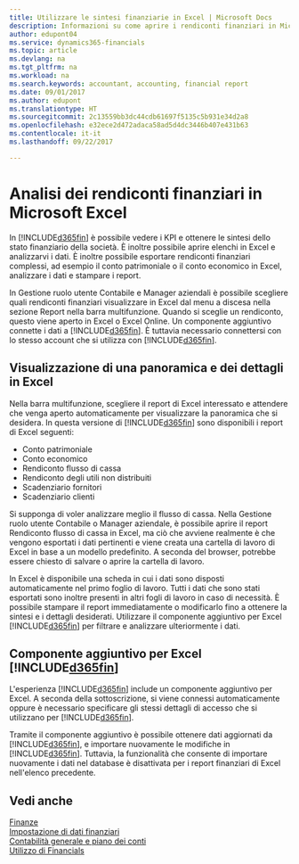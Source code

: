 ```yaml
---
title: Utilizzare le sintesi finanziarie in Excel | Microsoft Docs
description: Informazioni su come aprire i rendiconti finanziari in Microsoft Excel da Dynamics 365 for Financials per una migliore analisi.
author: edupont04
ms.service: dynamics365-financials
ms.topic: article
ms.devlang: na
ms.tgt_pltfrm: na
ms.workload: na
ms.search.keywords: accountant, accounting, financial report
ms.date: 09/01/2017
ms.author: edupont
ms.translationtype: HT
ms.sourcegitcommit: 2c13559bb3dc44cdb61697f5135c5b931e34d2a8
ms.openlocfilehash: e32ece2d472adaca58ad5d4dc3446b407e431b63
ms.contentlocale: it-it
ms.lasthandoff: 09/22/2017

---
```

# <a name="analyzing-financial-statements-in-microsoft-excel"></a>Analisi dei rendiconti finanziari in Microsoft Excel
In [!INCLUDE[d365fin](includes/d365fin_md.md)] è possibile vedere i KPI e ottenere le sintesi dello stato finanziario della società. È inoltre possibile aprire elenchi in Excel e analizzarvi i dati. È inoltre possibile esportare rendiconti finanziari complessi, ad esempio il conto patrimoniale o il conto economico in Excel, analizzare i dati e stampare i report.  

In Gestione ruolo utente Contabile e Manager aziendali è possibile scegliere quali rendiconti finanziari visualizzare in Excel dal menu a discesa nella sezione Report nella barra multifunzione. Quando si sceglie un rendiconto, questo viene aperto in Excel o Excel Online. Un componente aggiuntivo connette i dati a [!INCLUDE[d365fin](includes/d365fin_md.md)]. È tuttavia necessario connettersi con lo stesso account che si utilizza con [!INCLUDE[d365fin](includes/d365fin_md.md)].  

## <a name="getting-the-overview-and-the-details-in-excel"></a>Visualizzazione di una panoramica e dei dettagli in Excel
Nella barra multifunzione, scegliere il report di Excel interessato e attendere che venga aperto automaticamente per visualizzare la panoramica che si desidera. In questa versione di [!INCLUDE[d365fin](includes/d365fin_md.md)] sono disponibili i report di Excel seguenti:

- Conto patrimoniale  
- Conto economico  
- Rendiconto flusso di cassa  
- Rendiconto degli utili non distribuiti  
- Scadenziario fornitori  
- Scadenziario clienti  

Si supponga di voler analizzare meglio il flusso di cassa. Nella Gestione ruolo utente Contabile o Manager aziendale, è possibile aprire il report Rendiconto flusso di cassa in Excel, ma ciò che avviene realmente è che vengono esportati i dati pertinenti e viene creata una cartella di lavoro di Excel in base a un modello predefinito. A seconda del browser, potrebbe essere chiesto di salvare o aprire la cartella di lavoro.  

In Excel è disponibile una scheda in cui i dati sono disposti automaticamente nel primo foglio di lavoro. Tutti i dati che sono stati esportati sono inoltre presenti in altri fogli di lavoro in caso di necessità. È possibile stampare il report immediatamente o modificarlo fino a ottenere la sintesi e i dettagli desiderati. Utilizzare il componente aggiuntivo per Excel [!INCLUDE[d365fin](includes/d365fin_md.md)] per filtrare e analizzare ulteriormente i dati.  

## <a name="the-included365finincludesd365finmdmd-excel-add-in"></a>Componente aggiuntivo per Excel [!INCLUDE[d365fin](includes/d365fin_md.md)]
L'esperienza [!INCLUDE[d365fin](includes/d365fin_md.md)] include un componente aggiuntivo per Excel. A seconda della sottoscrizione, si viene connessi automaticamente oppure è necessario specificare gli stessi dettagli di accesso che si utilizzano per [!INCLUDE[d365fin](includes/d365fin_md.md)].  

Tramite il componente aggiuntivo è possibile ottenere dati aggiornati da [!INCLUDE[d365fin](includes/d365fin_md.md)], e importare nuovamente le modifiche in [!INCLUDE[d365fin](includes/d365fin_md.md)]. Tuttavia, la funzionalità che consente di importare nuovamente i dati nel database è disattivata per i report finanziari di Excel nell'elenco precedente.  

## <a name="see-also"></a>Vedi anche
[Finanze](finance.md)  
[Impostazione di dati finanziari](finance-setup-finance.md)  
[Contabilità generale e piano dei conti](finance-general-ledger.md)  
[Utilizzo di Financials](ui-work-product.md)  

